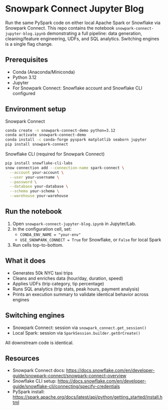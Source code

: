 # Snowpark Connect Jupyter Blog

Run the same PySpark code on either local Apache Spark or Snowflake via Snowpark Connect. This repo contains the notebook `snowpark-connect-jupyter-blog.ipynb` demonstrating a full pipeline: data generation, cleaning/feature engineering, UDFs, and SQL analytics. Switching engines is a single flag change.

## Prerequisites
- Conda (Anaconda/Miniconda)
- Python 3.12
- Jupyter
- For Snowpark Connect: Snowflake account and Snowflake CLI configured

## Environment setup

Snowpark Connect
```bash
conda create -n snowpark-connect-demo python=3.12
conda activate snowpark-connect-demo
conda install -c conda-forge pyspark matplotlib seaborn jupyter
pip install snowpark-connect
```

Snowflake CLI (required for Snowpark Connect)
```bash
pip install snowflake-cli-labs
snow connection add --connection-name spark-connect \
  --account your-account \
  --user your-username \
  --password \
  --database your-database \
  --schema your-schema \
  --warehouse your-warehouse
```

## Run the notebook
1. Open `snowpark-connect-jupyter-blog.ipynb` in Jupyter/Lab.
2. In the configuration cell, set:
   - `CONDA_ENV_NAME = "your-env"`
   - `USE_SNOWPARK_CONNECT = True` for Snowflake, or `False` for local Spark
3. Run cells top-to-bottom.

## What it does
- Generates 50k NYC taxi trips
- Cleans and enriches data (hour/day, duration, speed)
- Applies UDFs (trip category, tip percentage)
- Runs SQL analytics (trip stats, peak hours, payment analysis)
- Prints an execution summary to validate identical behavior across engines

## Switching engines
- Snowpark Connect: session via `snowpark_connect.get_session()`
- Local Spark: session via `SparkSession.builder.getOrCreate()`

All downstream code is identical.

## Resources
- Snowpark Connect docs: https://docs.snowflake.com/en/developer-guide/snowpark-connect/snowpark-connect-overview
- Snowflake CLI setup: https://docs.snowflake.com/en/developer-guide/snowflake-cli/connecting/specify-credentials
- PySpark install: https://spark.apache.org/docs/latest/api/python/getting_started/install.html

